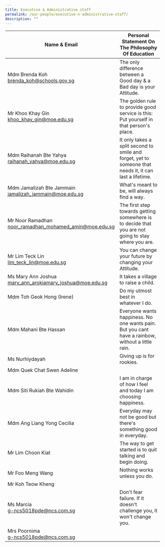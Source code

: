 ```yaml
---
title: Executive & Administrative staff
permalink: /our-people/executive-n-administrative-staff/
description: ""
---
```

| Name & Email 	| Personal Statement On The Philosophy Of Education 	|
|---	|---	|
| Mdm Brenda Koh<br>brenda_koh@schools.gov.sg 	| The only difference between a Good day & a Bad day is your Attitude. 	|
| Mr Khoo Khay Gin<br>khoo_khay_gin@moe.edu.sg 	| The golden rule to provide good service is this: Put yourself in that person's place.  	|
| Mdm Raihanah Bte Yahya<br>raihanah_yahya@moe.edu.sg 	| It only takes a split second to smile and forget, yet to someone that needs it, it can last a lifetime. 	|
| Mdm Jamalizah Bte Jammain<br>jamalizah_jammain@moe.edu.sg 	| What's meant to be, will always find a way. 	|
| Mr Noor Ramadhan<br>noor_ramadhan_mohamed_amin@moe.edu.sg 	| The first step towards getting somewhere is to decide that you are not going to stay where you are. 	|
| Mr Lim Teck Lin<br>lim_teck_lin@moe.edu.sg 	| You can change your future by changing your Attitude. 	|
| Ms Mary Ann Joshua<br>mary_ann_arokiamary_joshua@moe.edu.sg 	| It takes a village to raise a child. 	|
| Mdm Toh Geok Hong (Irene) 	| Do my utmost best in whatever I do. 	|
| Mdm Mahani Bte Hassan 	| Everyone wants happiness. No one wants pain. But you cant have a rainbow, without a little rain. 	|
|  Ms Nurhiydayah 	| Giving up is for rookies.  	|
|  Mdm Quek Chat Swen Adeline 	|   	|
| Mdm Siti Rukiah Bte Wahidin 	| I am in charge of how I feel and today I am choosing happiness. 	|
| Mdm Ang Liang Yong Cecilia 	| Everyday may not be good but there's something good in everyday. 	|
|  Mr Lim Choon Kiat 	| The way to get started is to quit talking and begin doing.  	|
|  Mr Foo Meng Wang 	|  Nothing works unless you do. 	|
|  Mr Koh Teow Kheng 	|   	|
|  Ms Marcia<br>g-ncs5018pde@ncs.com.sg 	| Don't fear failure. If it doesn't challenge you, it won't change you. 	|
|  Mrs Poornima<br>g-ncs5018pde@ncs.com.sg 	|   	|